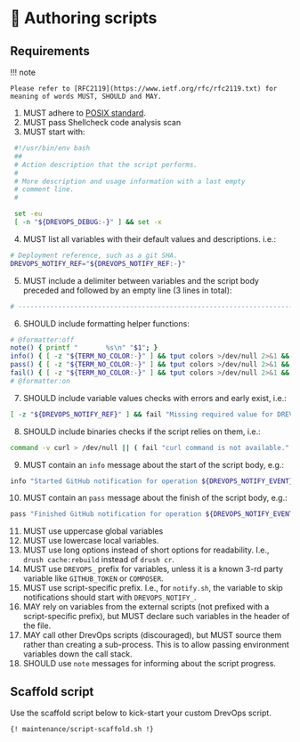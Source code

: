 # 📜 Authoring scripts

## Requirements

!!! note

    Please refer to [RFC2119](https://www.ietf.org/rfc/rfc2119.txt) for meaning of words MUST, SHOULD and MAY.

1. MUST adhere to [POSIX standard](https://en.wikipedia.org/wiki/POSIX).
2. MUST pass Shellcheck code analysis scan
3. MUST start with:
```bash
 #!/usr/bin/env bash
 ##
 # Action description that the script performs.
 #
 # More description and usage information with a last empty
 # comment line.
 #

 set -eu
 [ -n "${DREVOPS_DEBUG:-}" ] && set -x
```
4. MUST list all variables with their default values and descriptions. i.e.:
```bash
# Deployment reference, such as a git SHA.
DREVOPS_NOTIFY_REF="${DREVOPS_NOTIFY_REF:-}"
```
5. MUST include a delimiter between variables and the script body preceded and
   followed by an empty line (3 lines in total):
```bash
# ------------------------------------------------------------------------------
```
6. SHOULD include formatting helper functions:
```bash
# @formatter:off
note() { printf "       %s\n" "$1"; }
info() { [ -z "${TERM_NO_COLOR:-}" ] && tput colors >/dev/null 2>&1 && printf "\033[34m[INFO] %s\033[0m\n" "$1" || printf "[INFO] %s\n" "$1"; }
pass() { [ -z "${TERM_NO_COLOR:-}" ] && tput colors >/dev/null 2>&1 && printf "\033[32m[ OK ] %s\033[0m\n" "$1" || printf "[ OK ] %s\n" "$1"; }
fail() { [ -z "${TERM_NO_COLOR:-}" ] && tput colors >/dev/null 2>&1 && printf "\033[31m[FAIL] %s\033[0m\n" "$1" || printf "[FAIL] %s\n" "$1"; }
# @formatter:on
```
7. SHOULD include variable values checks with errors and early exist, i.e.:
```bash
[ -z "${DREVOPS_NOTIFY_REF}" ] && fail "Missing required value for DREVOPS_NOTIFY_REF" && exit 1
```
8. SHOULD include binaries checks if the script relies on them, i.e.:
```bash
command -v curl > /dev/null || ( fail "curl command is not available." && exit 1 )
```
9. MUST contain an `info` message about the start of the script body, e.g.:
```bash
info "Started GitHub notification for operation ${DREVOPS_NOTIFY_EVENT}"
```
10. MUST contain an `pass` message about the finish of the script body, e.g.:
```bash
pass "Finished GitHub notification for operation ${DREVOPS_NOTIFY_EVENT}"
```
11. MUST use uppercase global variables
12. MUST use lowercase local variables.
13. MUST use long options instead of short options for readability. I.e., `drush cache:rebuild` instead of `drush cr`.
14. MUST use `DREVOPS_` prefix for variables, unless it is a known 3-rd party
    variable like `GITHUB_TOKEN` or `COMPOSER`.
15. MUST use script-specific prefix. I.e., for `notify.sh`, the variable to skip
    notifications should start with `DREVOPS_NOTIFY_`.
16. MAY rely on variables from the external scripts (not prefixed with a
    script-specific prefix), but MUST declare such variables in the header of
    the file.
17. MAY call other DrevOps scripts (discouraged), but MUST source them rather
    than creating a sub-process. This is to allow passing environment variables
    down the call stack.
18. SHOULD use `note` messages for informing about the script progress.

## Scaffold script

Use the scaffold script below to kick-start your custom DrevOps script.

```bash
{! maintenance/script-scaffold.sh !}
```
